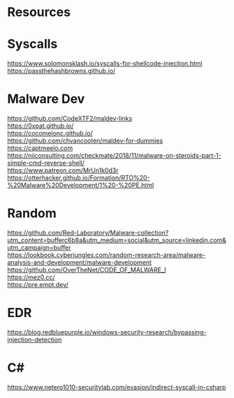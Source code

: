 # Resources


# Syscalls

https://www.solomonsklash.io/syscalls-for-shellcode-injection.html \
https://passthehashbrowns.github.io/

# Malware Dev
https://github.com/CodeXTF2/maldev-links \
https://0xpat.github.io/ \
https://cocomelonc.github.io/ \
https://github.com/chvancooten/maldev-for-dummies \
https://captmeelo.com \
https://niiconsulting.com/checkmate/2018/11/malware-on-steroids-part-1-simple-cmd-reverse-shell/ \
https://www.patreon.com/MrUn1k0d3r \
https://otterhacker.github.io/Formation/RTO%20-%20Malware%20Development/1%20-%20PE.html

# Random

https://github.com/Red-Laboratory/Malware-collection?utm_content=bufferc6b8a&utm_medium=social&utm_source=linkedin.com&utm_campaign=buffer \
https://lookbook.cyberjungles.com/random-research-area/malware-analysis-and-development/malware-development \
https://github.com/OverTheNet/CODE_OF_MALWARE_I \
https://mez0.cc/ \
https://pre.empt.dev/

# EDR

https://blog.redbluepurple.io/windows-security-research/bypassing-injection-detection

# C#
https://www.netero1010-securitylab.com/evasion/indirect-syscall-in-csharp
